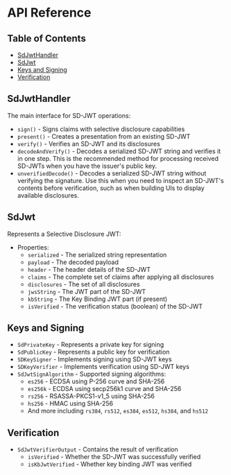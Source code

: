 # API Reference

## Table of Contents

- [SdJwtHandler](#sdjwthandler)
- [SdJwt](#sdjwt)
- [Keys and Signing](#keys-and-signing)
- [Verification](#verification)

## SdJwtHandler

The main interface for SD-JWT operations:

- `sign()` - Signs claims with selective disclosure capabilities
- `present()` - Creates a presentation from an existing SD-JWT
- `verify()` - Verifies an SD-JWT and its disclosures
- `decodeAndVerify()` - Decodes a serialized SD-JWT string and verifies it in one step. This is the recommended method for processing received SD-JWTs when you have the issuer's public key.
- `unverifiedDecode()` - Decodes a serialized SD-JWT string without verifying the signature. Use this when you need to inspect an SD-JWT's contents before verification, such as when building UIs to display available disclosures.

## SdJwt

Represents a Selective Disclosure JWT:

- Properties:
  - `serialized` - The serialized string representation
  - `payload` - The decoded payload
  - `header` - The header details of the SD-JWT
  - `claims` - The complete set of claims after applying all disclosures
  - `disclosures` - The set of all disclosures
  - `jwsString` - The JWT part of the SD-JWT
  - `kbString` - The Key Binding JWT part (if present)
  - `isVerified` - The verification status (boolean) of the SD-JWT

## Keys and Signing

- `SdPrivateKey` - Represents a private key for signing
- `SdPublicKey` - Represents a public key for verification
- `SDKeySigner` - Implements signing using SD-JWT keys
- `SDKeyVerifier` - Implements verification using SD-JWT keys
- `SdJwtSignAlgorithm` - Supported signing algorithms:
  - `es256` - ECDSA using P-256 curve and SHA-256
  - `es256k` - ECDSA using secp256k1 curve and SHA-256
  - `rs256` - RSASSA-PKCS1-v1_5 using SHA-256
  - `hs256` - HMAC using SHA-256
  - And more including `rs384`, `rs512`, `es384`, `es512`, `hs384`, and `hs512`

## Verification

- `SdJwtVerifierOutput` - Contains the result of verification
  - `isVerified` - Whether the SD-JWT was successfully verified
  - `isKbJwtVerified` - Whether key binding JWT was verified
